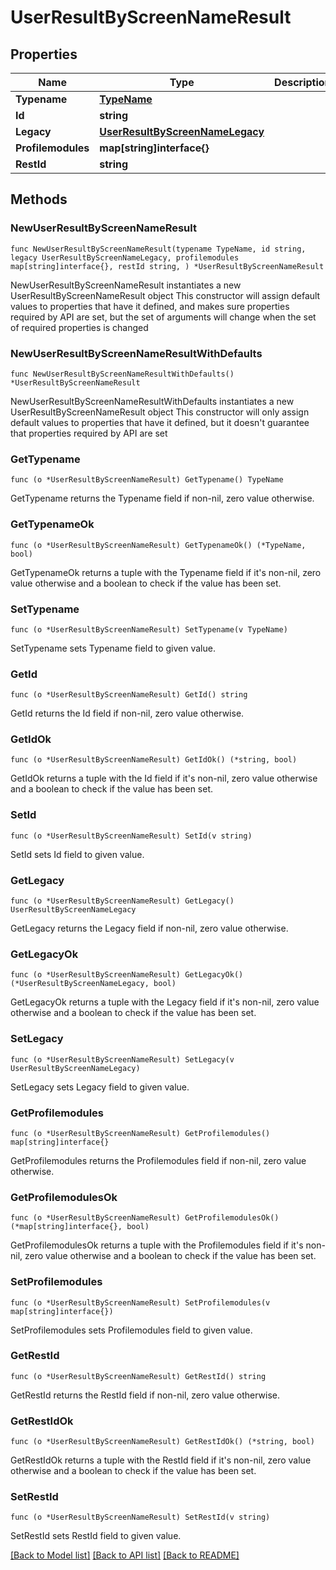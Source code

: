 # UserResultByScreenNameResult

## Properties

Name | Type | Description | Notes
------------ | ------------- | ------------- | -------------
**Typename** | [**TypeName**](TypeName.md) |  | 
**Id** | **string** |  | 
**Legacy** | [**UserResultByScreenNameLegacy**](UserResultByScreenNameLegacy.md) |  | 
**Profilemodules** | **map[string]interface{}** |  | 
**RestId** | **string** |  | 

## Methods

### NewUserResultByScreenNameResult

`func NewUserResultByScreenNameResult(typename TypeName, id string, legacy UserResultByScreenNameLegacy, profilemodules map[string]interface{}, restId string, ) *UserResultByScreenNameResult`

NewUserResultByScreenNameResult instantiates a new UserResultByScreenNameResult object
This constructor will assign default values to properties that have it defined,
and makes sure properties required by API are set, but the set of arguments
will change when the set of required properties is changed

### NewUserResultByScreenNameResultWithDefaults

`func NewUserResultByScreenNameResultWithDefaults() *UserResultByScreenNameResult`

NewUserResultByScreenNameResultWithDefaults instantiates a new UserResultByScreenNameResult object
This constructor will only assign default values to properties that have it defined,
but it doesn't guarantee that properties required by API are set

### GetTypename

`func (o *UserResultByScreenNameResult) GetTypename() TypeName`

GetTypename returns the Typename field if non-nil, zero value otherwise.

### GetTypenameOk

`func (o *UserResultByScreenNameResult) GetTypenameOk() (*TypeName, bool)`

GetTypenameOk returns a tuple with the Typename field if it's non-nil, zero value otherwise
and a boolean to check if the value has been set.

### SetTypename

`func (o *UserResultByScreenNameResult) SetTypename(v TypeName)`

SetTypename sets Typename field to given value.


### GetId

`func (o *UserResultByScreenNameResult) GetId() string`

GetId returns the Id field if non-nil, zero value otherwise.

### GetIdOk

`func (o *UserResultByScreenNameResult) GetIdOk() (*string, bool)`

GetIdOk returns a tuple with the Id field if it's non-nil, zero value otherwise
and a boolean to check if the value has been set.

### SetId

`func (o *UserResultByScreenNameResult) SetId(v string)`

SetId sets Id field to given value.


### GetLegacy

`func (o *UserResultByScreenNameResult) GetLegacy() UserResultByScreenNameLegacy`

GetLegacy returns the Legacy field if non-nil, zero value otherwise.

### GetLegacyOk

`func (o *UserResultByScreenNameResult) GetLegacyOk() (*UserResultByScreenNameLegacy, bool)`

GetLegacyOk returns a tuple with the Legacy field if it's non-nil, zero value otherwise
and a boolean to check if the value has been set.

### SetLegacy

`func (o *UserResultByScreenNameResult) SetLegacy(v UserResultByScreenNameLegacy)`

SetLegacy sets Legacy field to given value.


### GetProfilemodules

`func (o *UserResultByScreenNameResult) GetProfilemodules() map[string]interface{}`

GetProfilemodules returns the Profilemodules field if non-nil, zero value otherwise.

### GetProfilemodulesOk

`func (o *UserResultByScreenNameResult) GetProfilemodulesOk() (*map[string]interface{}, bool)`

GetProfilemodulesOk returns a tuple with the Profilemodules field if it's non-nil, zero value otherwise
and a boolean to check if the value has been set.

### SetProfilemodules

`func (o *UserResultByScreenNameResult) SetProfilemodules(v map[string]interface{})`

SetProfilemodules sets Profilemodules field to given value.


### GetRestId

`func (o *UserResultByScreenNameResult) GetRestId() string`

GetRestId returns the RestId field if non-nil, zero value otherwise.

### GetRestIdOk

`func (o *UserResultByScreenNameResult) GetRestIdOk() (*string, bool)`

GetRestIdOk returns a tuple with the RestId field if it's non-nil, zero value otherwise
and a boolean to check if the value has been set.

### SetRestId

`func (o *UserResultByScreenNameResult) SetRestId(v string)`

SetRestId sets RestId field to given value.



[[Back to Model list]](../README.md#documentation-for-models) [[Back to API list]](../README.md#documentation-for-api-endpoints) [[Back to README]](../README.md)


